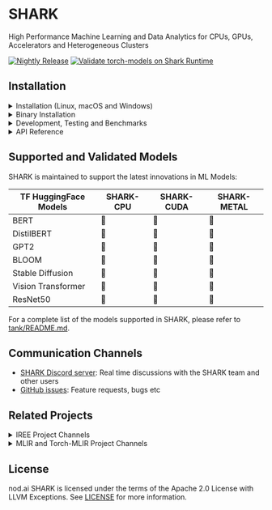 # SHARK

High Performance Machine Learning and Data Analytics for CPUs, GPUs, Accelerators and Heterogeneous Clusters

[![Nightly Release](https://github.com/nod-ai/SHARK/actions/workflows/nightly.yml/badge.svg)](https://github.com/nod-ai/SHARK/actions/workflows/nightly.yml)
[![Validate torch-models on Shark Runtime](https://github.com/nod-ai/SHARK/actions/workflows/test-models.yml/badge.svg)](https://github.com/nod-ai/SHARK/actions/workflows/test-models.yml)


## Installation

<details>
  <summary>Installation (Linux, macOS and Windows)</summary>

## Check out the code

```shell
git clone https://github.com/nod-ai/SHARK.git
```

## Setup your Python VirtualEnvironment and Dependencies

### Windows Users

```shell
# Setup venv and install necessary packages (torch-mlir, nodLabs/Shark, ...). 
# Requires Python 3.10 and Powershell
./setup_venv.ps1
shark.venv/Scripts/activate
```

### Linux / macOS Users

```shell
# Setup venv and install necessary packages (torch-mlir, nodLabs/Shark, ...).
./setup_venv.sh
source shark.venv/bin/activate
```

To run Stable Diffusion on your hardware follow the instructions [here](https://github.com/nod-ai/SHARK/blob/main/shark/examples/shark_inference/stable_diffusion/README.md)

### Run a demo model via the test framework
```shell
python -m  shark.examples.shark_inference.resnet50_script --device="cpu" # Use gpu | vulkan
# Or a pytest
pytest tank/test_models.py -k "MiniLM"
```

</details>

<details>
  <summary>Binary Installation</summary>

### Setup a new pip Virtual Environment

This step sets up a new VirtualEnv for Python

```shell
python --version #Check you have 3.10 on Linux, macOS or Windows Powershell
python -m venv shark_venv
source shark_venv/bin/activate   # Use shark_venv/Scripts/activate on Windows

# If you are using conda create and activate a new conda env

# Some older pip installs may not be able to handle the recent PyTorch deps
python -m pip install --upgrade pip
```

*macOS Metal* users please install https://sdk.lunarg.com/sdk/download/latest/mac/vulkan-sdk.dmg and enable "System wide install"

### Install SHARK

This step pip installs SHARK and related packages on Linux Python 3.7, 3.8, 3.9, 3.10 and macOS Python 3.10

```shell
pip install nodai-shark -f https://nod-ai.github.io/SHARK/package-index/ -f https://llvm.github.io/torch-mlir/package-index/ -f  https://nod-ai.github.io/SHARK-Runtime/pip-release-links.html --extra-index-url https://download.pytorch.org/whl/nightly/cpu
```

### Run shark tank model tests.
```shell
pytest tank/test_models.py
```
See tank/README.md for a more detailed walkthrough of our pytest suite and CLI.

### Download and run Resnet50 sample

```shell
curl -O https://raw.githubusercontent.com/nod-ai/SHARK/main/shark/examples/shark_inference/resnet50_script.py
#Install deps for test script
pip install --pre torch torchvision torchaudio tqdm pillow gsutil --extra-index-url https://download.pytorch.org/whl/nightly/cpu
python ./resnet50_script.py --device="cpu"  #use cuda or vulkan or metal
```

### Download and run BERT (MiniLM) sample
```shell
curl -O https://raw.githubusercontent.com/nod-ai/SHARK/main/shark/examples/shark_inference/minilm_jit.py
#Install deps for test script
pip install transformers torch --extra-index-url https://download.pytorch.org/whl/nightly/cpu
python ./minilm_jit.py --device="cpu"  #use cuda or vulkan or metal
```
</details>



<details>
  <summary>Development, Testing and Benchmarks</summary>

If you want to use Python3.10 and with TF Import tools you can use the environment variables like:
Set `USE_IREE=1` to use upstream IREE
```
# PYTHON=python3.10 VENV_DIR=0617_venv IMPORTER=1 ./setup_venv.sh 
```

If you are a *Torch-mlir developer or an IREE developer* and want to test local changes you can uninstall
the provided packages with `pip uninstall torch-mlir` and / or `pip uninstall iree-compiler iree-runtime` and build locally
with Python bindings and set your PYTHONPATH as mentioned [here](https://github.com/iree-org/iree/tree/main/docs/api_docs/python#install-iree-binaries)
for IREE and [here](https://github.com/llvm/torch-mlir/blob/main/development.md#setup-python-environment-to-export-the-built-python-packages)
for Torch-MLIR.

### How to use your locally built Torch-MLIR with SHARK
```shell
1.) Run `./setup_venv.sh in SHARK` and activate `shark.venv` virtual env.
2.) Run `pip uninstall torch-mlir`.
3.) Go to your local Torch-MLIR directory.
4.) Activate mlir_venv virtual envirnoment.
5.) Run `pip uninstall -r requirements.txt`.
6.) Run `pip install -r requirements.txt`.
7.) Build Torch-MLIR.
8.) Activate shark.venv virtual environment from the Torch-MLIR directory.
8.) Run `export PYTHONPATH=`pwd`/build/tools/torch-mlir/python_packages/torch_mlir:`pwd`/examples` in the Torch-MLIR directory.
9.) Go to the SHARK directory.
```
Now the SHARK will use your locally build Torch-MLIR repo.


## Benchmarking Dispatches

To produce benchmarks of individual dispatches, you can add `--dispatch_benchmarks=All --dispatch_benchmarks_dir=<output_dir>` to your command line argument.  
If you only want to compile specific dispatches, you can specify them with a space seperated string instead of `"All"`.  E.G. `--dispatch_benchmarks="0 1 2 10"`

if you want to instead incorporate this into a python script, you can pass the `dispatch_benchmarks` and `dispatch_benchmarks_dir` commands when initializing `SharkInference`, and the benchmarks will be generated when compiled.  E.G:

```
shark_module = SharkInference(
        mlir_model,
        func_name,
        device=args.device,
        mlir_dialect="tm_tensor",
        dispatch_benchmarks="all",
        dispatch_benchmarks_dir="results"
    )
```

Output will include:
- An ordered list ordered-dispatches.txt of all the dispatches with their runtime
- Inside the specified directory, there will be a directory for each dispatch (there will be mlir files for all dispatches, but only compiled binaries and benchmark data for the specified dispatches)
- An .mlir file containing the dispatch benchmark 
- A compiled .vmfb file containing the dispatch benchmark
- An .mlir file containing just the hal executable
- A compiled .vmfb file of the hal executable
- A .txt file containing benchmark output


See tank/README.md for instructions on how to run model tests and benchmarks from the SHARK tank.

</details>

<details>
  <summary>API Reference</summary>

### Shark Inference API

```

from shark.shark_importer import SharkImporter

# SharkImporter imports mlir file from the torch, tensorflow or tf-lite module.

mlir_importer = SharkImporter(
    torch_module,
    (input),
    frontend="torch",  #tf, #tf-lite
)
torch_mlir, func_name = mlir_importer.import_mlir(tracing_required=True)

# SharkInference accepts mlir in linalg, mhlo, and tosa dialect.

from shark.shark_inference import SharkInference
shark_module = SharkInference(torch_mlir, func_name, device="cpu", mlir_dialect="linalg")
shark_module.compile()
result = shark_module.forward((input))

```


### Example demonstrating running MHLO IR.

```
from shark.shark_inference import SharkInference
import numpy as np

mhlo_ir = r"""builtin.module  {
      func.func @forward(%arg0: tensor<1x4xf32>, %arg1: tensor<4x1xf32>) -> tensor<4x4xf32> {
        %0 = chlo.broadcast_add %arg0, %arg1 : (tensor<1x4xf32>, tensor<4x1xf32>) -> tensor<4x4xf32>
        %1 = "mhlo.abs"(%0) : (tensor<4x4xf32>) -> tensor<4x4xf32>
        return %1 : tensor<4x4xf32>
      }
}"""

arg0 = np.ones((1, 4)).astype(np.float32)
arg1 = np.ones((4, 1)).astype(np.float32)
shark_module = SharkInference(mhlo_ir, func_name="forward", device="cpu", mlir_dialect="mhlo")
shark_module.compile()
result = shark_module.forward((arg0, arg1))
```
</details>

## Supported and Validated Models

SHARK is maintained to support the latest innovations in ML Models: 

| TF HuggingFace Models | SHARK-CPU | SHARK-CUDA | SHARK-METAL |
|---------------------|----------|----------|-------------|
| BERT                | :green_heart:         | :green_heart:         | :green_heart:            |
| DistilBERT         | :green_heart:         | :green_heart:         | :green_heart:            |
| GPT2         | :green_heart:         | :green_heart:         | :green_heart:            |
| BLOOM         | :green_heart:         | :green_heart:         | :green_heart:            |
| Stable Diffusion         | :green_heart:         | :green_heart:         | :green_heart:            |
| Vision Transformer       | :green_heart:         | :green_heart:         | :green_heart:            |
| ResNet50         | :green_heart:         | :green_heart:         | :green_heart:            |

For a complete list of the models supported in SHARK, please refer to [tank/README.md](https://github.com/nod-ai/SHARK/blob/main/tank/README.md).

## Communication Channels

*   [SHARK Discord server](https://discord.gg/RUqY2h2s9u): Real time discussions with the SHARK team and other users
*   [GitHub issues](https://github.com/nod-ai/SHARK/issues): Feature requests, bugs etc

## Related Projects

<details>
  <summary>IREE Project Channels</summary>

*   [Upstream IREE issues](https://github.com/google/iree/issues): Feature requests,
    bugs, and other work tracking
*   [Upstream IREE Discord server](https://discord.gg/26P4xW4): Daily development
    discussions with the core team and collaborators
*   [iree-discuss email list](https://groups.google.com/forum/#!forum/iree-discuss):
    Announcements, general and low-priority discussion
</details>

<details>
  <summary>MLIR and Torch-MLIR Project Channels</summary>

* `#torch-mlir` channel on the LLVM [Discord](https://discord.gg/xS7Z362) - this is the most active communication channel
* Torch-MLIR Github issues [here](https://github.com/llvm/torch-mlir/issues)
* [`torch-mlir` section](https://llvm.discourse.group/c/projects-that-want-to-become-official-llvm-projects/torch-mlir/41) of LLVM Discourse
*  Weekly meetings on Mondays 9AM PST. See [here](https://discourse.llvm.org/t/community-meeting-developer-hour-refactoring-recurring-meetings/62575) for more information.
* [MLIR topic within LLVM Discourse](https://llvm.discourse.group/c/llvm-project/mlir/31) SHARK and IREE is enabled by and heavily relies on [MLIR](https://mlir.llvm.org).
</details>
  
## License

nod.ai SHARK is licensed under the terms of the Apache 2.0 License with LLVM Exceptions.
See [LICENSE](LICENSE) for more information.
